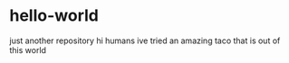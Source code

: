 # hello-world
just another repository
hi humans
ive tried an amazing taco that is out of this world
